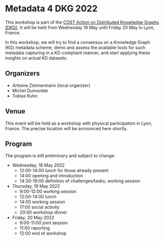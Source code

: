 Metadata 4 DKG 2022
===================

This workshop is part of the [COST Action on Distributed Knowledge Graphs (DKG)](https://cost-dkg.eu/).
It will be held from Wednesday 18 May until Friday 20 May in Lyon, France.

In this workshop, we will try to find a consensus on a Knowledge Graph (KG) metadata scheme,
demo and assess the available tools for such metadata capturing in a KG-compliant
manner, and start applying these insights on actual KG datasets.

## Organizers

- Antoine Zimmermann (local organizer)
- Michel Dumontier
- Tobias Kuhn

## Venue

This event will be held as a workshop with physical participation in Lyon, France.
The precise location will be announced here shortly.

## Program

The program is still preliminary and subject to change:

- Wednesday, 18 May 2022
  - 12:00-14:00 lunch for those already present
  - 14:00 opening and introduction
  - 14:30-18:00 definition of challenges/tasks; working session
- Thursday, 19 May 2022
  - 9:00-12:00 working session
  - 12:00-14:00 lunch
  - 14:00 working session
  - 17:00 social activity
  - 20:00 workshop dinner
- Friday, 20 May 2022
  - 9:00-11:00 joint session
  - 11:00 reporting
  - 12:00 end of workshop
